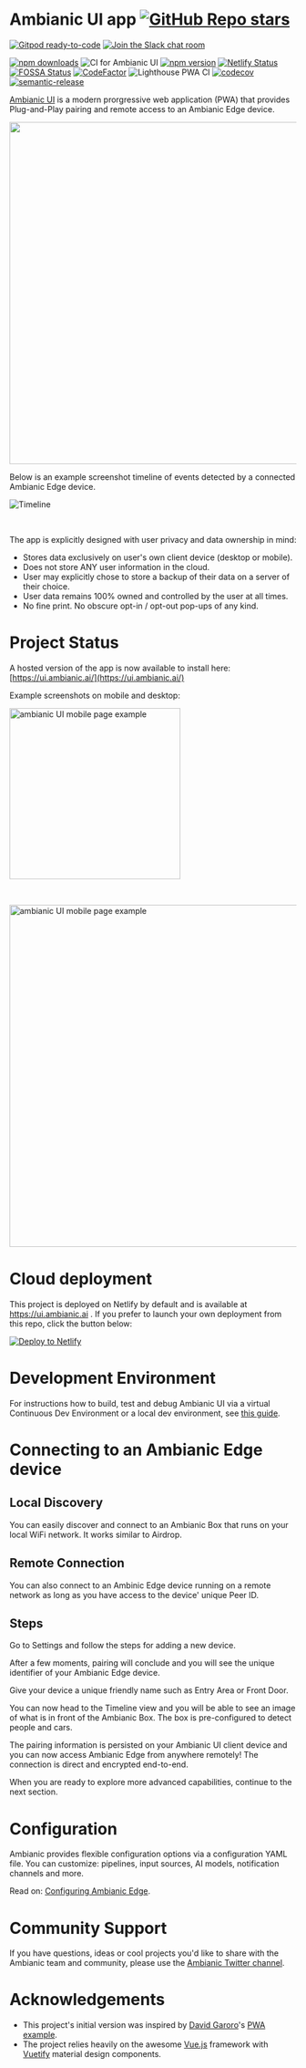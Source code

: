 
# Ambianic UI app [![GitHub Repo stars](https://img.shields.io/github/stars/ambianic/ambianic-ui?style=social)](https://github.com/ambianic/ambianic-ui)


[![Gitpod ready-to-code](https://img.shields.io/badge/Gitpod-ready--to--code-blue?logo=gitpod)](https://gitpod.io/#https://github.com/ambianic/ambianic-ui)
[![Join the Slack chat room](https://img.shields.io/badge/Slack-Join%20the%20chat%20room-blue)](https://join.slack.com/t/ambianicai/shared_invite/zt-eosk4tv5-~GR3Sm7ccGbv1R7IEpk7OQ)

[![npm downloads](https://img.shields.io/npm/dt/ambianic-ui)](https://www.npmjs.com/package/ambianic-ui)
![CI for Ambianic UI](https://github.com/ambianic/ambianic-ui/workflows/CI%20for%20Ambianic%20UI/badge.svg)
[![npm version](https://badge.fury.io/js/ambianic-ui.svg)](https://badge.fury.io/js/ambianic-ui)
[![Netlify Status](https://api.netlify.com/api/v1/badges/70a4b25a-2765-4d6b-bbd8-a7e5dd6e98cb/deploy-status)](https://app.netlify.com/sites/happy-franklin-69b6d4/deploys)
[![FOSSA Status](https://app.fossa.io/api/projects/git%2Bgithub.com%2Fambianic%2Fambianic-ui.svg?type=shield)](https://app.fossa.io/projects/git%2Bgithub.com%2Fambianic%2Fambianic-ui?ref=badge_shield) 
[![CodeFactor](https://www.codefactor.io/repository/github/ambianic/ambianic-ui/badge)](https://www.codefactor.io/repository/github/ambianic/ambianic-ui)
![Lighthouse PWA CI](https://github.com/ambianic/ambianic-ui/workflows/Lighthouse%20CI/badge.svg)
[![codecov](https://codecov.io/gh/ambianic/ambianic-ui/branch/master/graph/badge.svg?token=nVlrMWiZ4q)](https://codecov.io/gh/ambianic/ambianic-ui)
[![semantic-release](https://img.shields.io/badge/%20%20%F0%9F%93%A6%F0%9F%9A%80-semantic--release-e10079.svg)](https://github.com/semantic-release/semantic-release)


[Ambianic UI](https://ui.ambianic.ai/) is a
modern prorgressive web application (PWA) that provides Plug-and-Play pairing and remote access
to an Ambianic Edge device.

<img src="public/img/ambianic-pwa-badge.png" width="600">

Below is an example screenshot timeline of events detected by a connected Ambianic Edge device.

![Timeline](../assets/images/timeline-screen.png)

&nbsp;

The app is explicitly designed with user privacy and data ownership in mind:

* Stores data exclusively on user's own client device (desktop or mobile).
* Does not store ANY user information in the cloud.
* User may explicitly chose to store a backup of their data on a server of their choice.
* User data remains 100% owned and controlled by the user at all times.
* No fine print. No obscure opt-in / opt-out pop-ups of any kind.

# Project Status

A hosted version of the app is now available to install here: [https://ui.ambianic.ai/](https://ui.ambianic.ai/)

Example screenshots on mobile and desktop:
 
<img src="docs/img/ambianic-ui-mobile-screenshot.png" width="300" alt="ambianic UI mobile page example">

&nbsp;

<img src="docs/img/ambianic-ui-dekstop-screenshot.png" width="600" alt="ambianic UI mobile page example">

# Cloud deployment

This project is deployed on Netlify by default and is available at https://ui.ambianic.ai . 
If you prefer to launch your own deployment from this repo, click the button below:

[![Deploy to Netlify](https://www.netlify.com/img/deploy/button.svg)](https://app.netlify.com/start/deploy?repository=https://github.com/ambianic/ambianic-ui)

# Development Environment

For instructions how to build, test and debug Ambianic UI via a virtual Continuous Dev Environment or a local dev environment, see [this guide](https://docs.ambianic.ai/developers/development-environment/).


# Connecting to an Ambianic Edge device

## Local Discovery

You can easily discover and connect to an Ambianic Box that runs on your local WiFi network. It works similar to Airdrop.

## Remote Connection

You can also connect to an Ambinic Edge device running on a remote network as long as you have access to the device' unique Peer ID.

## Steps

Go to Settings and follow the steps for adding a new device.

After a few moments, pairing will conclude and you will see the unique identifier of your Ambianic Edge device. 

Give your device a unique friendly name such as Entry Area or Front Door.

You can now head to the Timeline view and you will be able to see an image of what is in front of the Ambianic Box. The box is pre-configured to detect people and cars.

The pairing information is persisted on your Ambianic UI client device and you can now access Ambianic Edge from anywhere remotely! The connection is direct and encrypted end-to-end.

When you are ready to explore more advanced capabilities, continue to the next section.

# Configuration

Ambianic provides flexible configuration options via a configuration YAML file. You can customize: pipelines, input sources, AI models, notification channels and more.

Read on: [Configuring Ambianic Edge](configure.md).

# Community Support 

If you have questions, ideas or cool projects you'd like to share with the Ambianic team and community, please use the [Ambianic Twitter channel](https://twitter.com/ambianicai).

# Acknowledgements

*  This project's initial version was inspired by
[David Garoro](https://github.com/davidgaroro)'s [PWA example](https://github.com/davidgaroro/vuetify-todo-pwa).
*  The project relies heavily on the awesome [Vue.js](https://vuejs.org/) framework with [Vuetify](https://vuetifyjs.com/en/) material design components.

